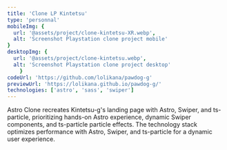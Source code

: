 ```yaml
---
title: 'Clone LP Kintetsu'
type: 'personnal'
mobileImg: {
  url: '@assets/project/clone-kintetsu-XR.webp',
  alt: 'Screenshot Playstation clone project mobile'
}
desktopImg: {
  url: '@assets/project/clone-kintetsu.webp',
  alt: 'Screenshot Playstation clone project desktop'
	}
codeUrl: 'https://github.com/lolikana/pawdog-g'
previewUrl: 'https://lolikana.github.io/pawdog-g/'
technologies: ['astro', 'sass', 'swiper']
---
```


Astro Clone recreates Kintetsu-g's landing page with Astro, Swiper, and ts-particle, prioritizing hands-on Astro experience, dynamic Swiper components, and ts-particle particle effects. The technology stack optimizes performance with Astro, Swiper, and ts-particle for a dynamic user experience.





